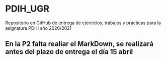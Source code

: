 # PDIH_UGR
Repositorio en GitHub de entrega de ejercicios, trabajos y prácticas para la asignatura PDIH año 2020/2021

 
## En la P2 falta realiar el MarkDown, se realizará antes del plazo de entrega el día 15 abril
